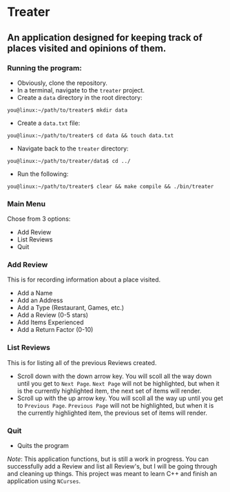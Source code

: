 # Treater

## An application designed for keeping track of places visited and opinions of them.

### Running the program:
  * Obviously, clone the repository.
  * In a terminal, navigate to the `treater` project.
  * Create a `data` directory in the root directory:
  ```
  you@linux:~/path/to/treater$ mkdir data
  ```
  * Create a `data.txt` file:
  ```
  you@linux:~/path/to/treater$ cd data && touch data.txt
  ```
  * Navigate back to the `treater` directory:
  ```
  you@linux:~/path/to/treater/data$ cd ../
  ```
  * Run the following:
  ```
  you@linux:~/path/to/treater$ clear && make compile && ./bin/treater
  ```
  

### Main Menu
Chose from 3 options:
  * Add Review
  * List Reviews
  * Quit
 
### Add Review
This is for recording information about a place visited.
  * Add a Name
  * Add an Address
  * Add a Type (Restaurant, Games, etc.)
  * Add a Review (0-5 stars)
  * Add Items Experienced
  * Add a Return Factor (0-10)
  
### List Reviews
This is for listing all of the previous Reviews created.
  * Scroll down with the down arrow key. You will scoll all the way down until you get to `Next Page`. `Next Page` will not be highlighted, but when it is the currently highlighted item, the next set of items will render.
  * Scroll up with the up arrow key. You will scoll all the way up until you get to `Previous Page`. `Previous Page` will not be highlighted, but when it is the currently highlighted item, the previous set of items will render.
  
### Quit
  * Quits the program
  
*Note*: This application functions, but is still a work in progress. You can successfully add a Review and list all Review's, but I will be going through and cleaning up things. This project was meant to learn C++ and finish an application using `NCurses`.
